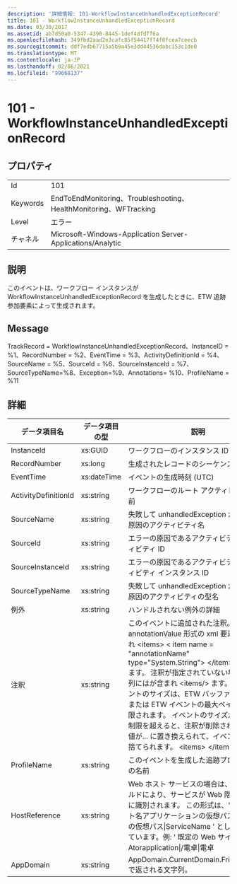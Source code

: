 ```yaml
---
description: '詳細情報: 101-WorkflowInstanceUnhandledExceptionRecord'
title: 101 - WorkflowInstanceUnhandledExceptionRecord
ms.date: 03/30/2017
ms.assetid: ab7d50a0-5347-4390-8445-1def4dfdff6a
ms.openlocfilehash: 349fbd2aad2e3cafc85f54417f74f0fcea7ceecb
ms.sourcegitcommit: ddf7edb67715a5b9a45e3dd44536dabc153c1de0
ms.translationtype: MT
ms.contentlocale: ja-JP
ms.lasthandoff: 02/06/2021
ms.locfileid: "99668137"
---
```

# <a name="101---workflowinstanceunhandledexceptionrecord"></a>101 - WorkflowInstanceUnhandledExceptionRecord

## <a name="properties"></a>プロパティ  
  
|||  
|-|-|  
|Id|101|  
|Keywords|EndToEndMonitoring、Troubleshooting、HealthMonitoring、WFTracking|  
|Level|エラー|  
|チャネル|Microsoft-Windows-Application Server-Applications/Analytic|  
  
## <a name="description"></a>説明  

 このイベントは、ワークフロー インスタンスが WorkflowInstanceUnhandledExceptionRecord を生成したときに、ETW 追跡参加要素によって生成されます。  
  
## <a name="message"></a>Message  

 TrackRecord = WorkflowInstanceUnhandledExceptionRecord、InstanceID = %1、RecordNumber = %2、EventTime = %3、ActivityDefinitionId = %4、SourceName = %5、SourceId = %6、SourceInstanceId = %7、SourceTypeName=%8、Exception=%9、Annotations= %10、ProfileName = %11  
  
## <a name="details"></a>詳細  
  
|データ項目名|データ項目の型|説明|  
|--------------------|--------------------|-----------------|  
|InstanceId|xs:GUID|ワークフローのインスタンス ID|  
|RecordNumber|xs:long|生成されたレコードのシーケンス番号|  
|EventTime|xs:dateTime|イベントの生成時刻 (UTC)|  
|ActivityDefinitionId|xs:string|ワークフローのルート アクティビティの名前|  
|SourceName|xs:string|失敗して unhandledException が発生した原因のアクティビティ名|  
|SourceId|xs:string|エラーの原因であるアクティビティのアクティビティ ID|  
|SourceInstanceId|xs:string|エラーの原因であるアクティビティのアクティビティ インスタンス ID|  
|SourceTypeName|xs:string|失敗して unhandledException が発生した原因のアクティビティの型名|  
|例外|xs:string|ハンドルされない例外の詳細|  
|注釈|xs:string|このイベントに追加された注釈。  値は、annotationValue 形式の xml 要素に格納され \<items> \< item  name = "annotationName" type="System.String"> \</item> \</items> ます。  注釈が指定されていない場合、文字列にはが含まれ \<items/> ます。 ETW イベントのサイズは、ETW バッファーのサイズまたは ETW イベントの最大ペイロードに制限されます。 イベントのサイズが ETW の制限を超えると、注釈が削除され、注釈の値が... に置き換えられて、イベントが切り捨てられます。 \<items> \</items>|  
|ProfileName|xs:string|このイベントを生成した追跡プロファイルの名前|  
|HostReference|xs:string|Web ホスト サービスの場合は、このフィールドにより、サービスが Web 階層内で一意に識別されます。  この形式は、' Web サイト名アプリケーションの仮想パス&#124;サービスの仮想パス&#124;ServiceName ' として定義されています。例: ' 既定の Web サイト/計算 Atorapplication&#124;/電卓&#124;電卓|  
|AppDomain|xs:string|AppDomain.CurrentDomain.FriendlyName で返される文字列。|
